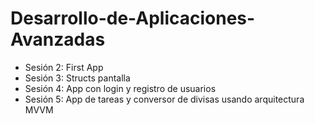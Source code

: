 # Desarrollo-de-Aplicaciones-Avanzadas
- Sesión 2: First App
- Sesión 3: Structs pantalla
- Sesión 4: App con login y registro de usuarios
- Sesión 5: App de tareas y conversor de divisas usando arquitectura MVVM
